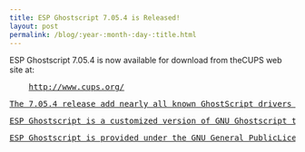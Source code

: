 ```yaml
---
title: ESP Ghostscript 7.05.4 is Released!
layout: post
permalink: /blog/:year-:month-:day-:title.html
---
```


<P>ESP Ghostscript 7.05.4 is now available for download from theCUPS web site at:<PRE>    <A HREF="http://www.cups.org/">http://www.cups.org/<P>The 7.05.4 release add nearly all known GhostScript drivers aslisted on "http://www.linuxprinting.org/", including IBM's OMNI,Martin Lottermoser's PCL3, and EPSON's laser printer drivers. The new release also fixes some problems in the configurescript.<P>ESP Ghostscript is a customized version of GNU Ghostscript thatincludes an enhanced autoconf-based configuration script, theCUPS raster driver to support CUPS raster printer drivers, andadditional patches and drivers from various Linux distributors.<P>ESP Ghostscript is provided under the GNU General PublicLicense.

